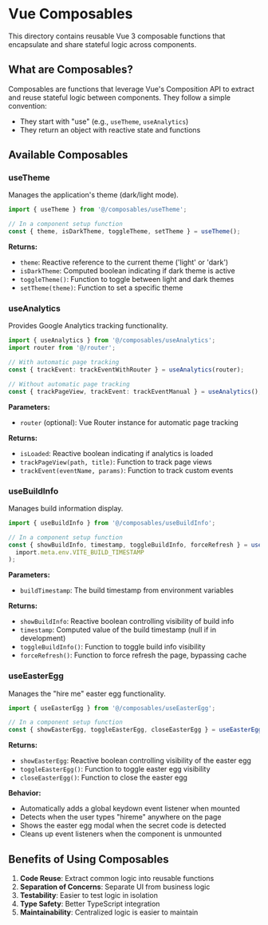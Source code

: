 # Vue Composables

This directory contains reusable Vue 3 composable functions that encapsulate and share stateful logic across components.

## What are Composables?

Composables are functions that leverage Vue's Composition API to extract and reuse stateful logic between components. They follow a simple convention:

- They start with "use" (e.g., `useTheme`, `useAnalytics`)
- They return an object with reactive state and functions

## Available Composables

### useTheme

Manages the application's theme (dark/light mode).

```typescript
import { useTheme } from '@/composables/useTheme';

// In a component setup function
const { theme, isDarkTheme, toggleTheme, setTheme } = useTheme();
```

**Returns:**

- `theme`: Reactive reference to the current theme ('light' or 'dark')
- `isDarkTheme`: Computed boolean indicating if dark theme is active
- `toggleTheme()`: Function to toggle between light and dark themes
- `setTheme(theme)`: Function to set a specific theme

### useAnalytics

Provides Google Analytics tracking functionality.

```typescript
import { useAnalytics } from '@/composables/useAnalytics';
import router from '@/router';

// With automatic page tracking
const { trackEvent: trackEventWithRouter } = useAnalytics(router);

// Without automatic page tracking
const { trackPageView, trackEvent: trackEventManual } = useAnalytics();
```

**Parameters:**

- `router` (optional): Vue Router instance for automatic page tracking

**Returns:**

- `isLoaded`: Reactive boolean indicating if analytics is loaded
- `trackPageView(path, title)`: Function to track page views
- `trackEvent(eventName, params)`: Function to track custom events

### useBuildInfo

Manages build information display.

```typescript
import { useBuildInfo } from '@/composables/useBuildInfo';

// In a component setup function
const { showBuildInfo, timestamp, toggleBuildInfo, forceRefresh } = useBuildInfo(
  import.meta.env.VITE_BUILD_TIMESTAMP
);
```

**Parameters:**

- `buildTimestamp`: The build timestamp from environment variables

**Returns:**

- `showBuildInfo`: Reactive boolean controlling visibility of build info
- `timestamp`: Computed value of the build timestamp (null if in development)
- `toggleBuildInfo()`: Function to toggle build info visibility
- `forceRefresh()`: Function to force refresh the page, bypassing cache

### useEasterEgg

Manages the "hire me" easter egg functionality.

```typescript
import { useEasterEgg } from '@/composables/useEasterEgg';

// In a component setup function
const { showEasterEgg, toggleEasterEgg, closeEasterEgg } = useEasterEgg();
```

**Returns:**

- `showEasterEgg`: Reactive boolean controlling visibility of the easter egg
- `toggleEasterEgg()`: Function to toggle easter egg visibility
- `closeEasterEgg()`: Function to close the easter egg

**Behavior:**

- Automatically adds a global keydown event listener when mounted
- Detects when the user types "hireme" anywhere on the page
- Shows the easter egg modal when the secret code is detected
- Cleans up event listeners when the component is unmounted

## Benefits of Using Composables

1. **Code Reuse**: Extract common logic into reusable functions
2. **Separation of Concerns**: Separate UI from business logic
3. **Testability**: Easier to test logic in isolation
4. **Type Safety**: Better TypeScript integration
5. **Maintainability**: Centralized logic is easier to maintain
